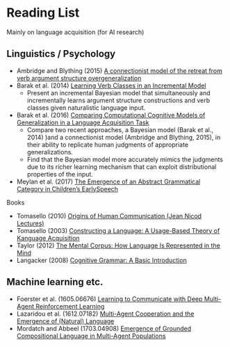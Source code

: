 # Reading List
Mainly on language acquisition (for AI research)

## Linguistics / Psychology

- Ambridge and Blything (2015) [A connectionist model of the retreat from verb argument structure overgeneralization](https://www.cambridge.org/core/journals/journal-of-child-language/article/div-classtitlea-connectionist-model-of-the-retreat-from-verb-argument-structure-overgeneralizationa-hreffns01-ref-typefnadiv/0C5880E0C5D9E3EC968E6A2F34667BAB)
- Barak et al. (2014) [Learning Verb Classes in an Incremental Model](http://www.aclweb.org/anthology/W14-2005)
  - Present an incremental Bayesian model that simultaneously and incrementally learns argument structure constructions and verb classes given naturalistic language input.
- Barak et al. (2016) [Comparing Computational Cognitive Models of Generalization in a Language Acquisition Task](https://aclweb.org/anthology/D/D16/D16-1010.pdf)
  - Compare two recent approaches, a Bayesian model (Barak et al., 2014) )and a connectionist model (Ambridge and Blything, 2015), in their ability to replicate human judgments of appropriate generalizations.
  - Find that the Bayesian model more accurately mimics the judgments due to its richer learning mechanism that can exploit distributional properties of the input.
- Meylan et al. (2017) [The Emergence of an Abstract Grammatical Category in Children’s EarlySpeech](http://langcog.stanford.edu/papers_new/meylan-inpress-psychsci.pdf)

Books

- Tomasello (2010) [Origins of Human Communication (Jean Nicod Lectures)](https://www.amazon.com/dp/0262515202)
- Tomasello (2003) [Constructing a Language: A Usage-Based Theory of Kanguage Acquisition](https://www.amazon.com/dp/0674017641)
- Taylor (2012) [The Mental Corpus: How Language Is Represented in the Mind](https://www.amazon.com/dp/0199290806)
- Langacker (2008) [Cognitive Grammar: A Basic Introduction](https://www.amazon.com/dp/0195331966)


## Machine learning etc.

- Foerster et al. (1605.06676) [Learning to Communicate with Deep Multi-Agent Reinforcement Learning](https://arxiv.org/abs/1605.06676)
- Lazaridou et al. (1612.07182) [Multi-Agent Cooperation and the Emergence of (Natural) Language](https://arxiv.org/abs/1612.07182)
- Mordatch and Abbeel (1703.04908) [Emergence of Grounded Compositional Language in Multi-Agent Populations](https://arxiv.org/abs/1703.04908)

